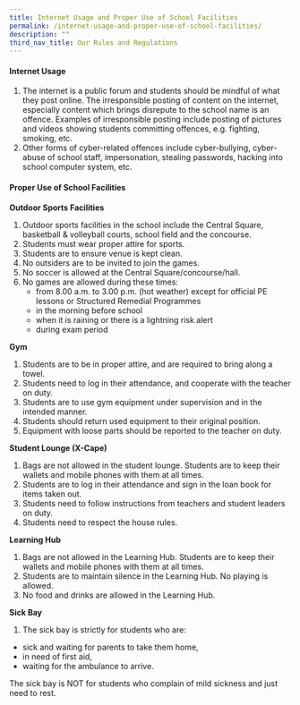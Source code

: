 ```yaml
---
title: Internet Usage and Proper Use of School Facilities
permalink: /internet-usage-and-proper-use-of-school-facilities/
description: ""
third_nav_title: Our Rules and Regulations
---
```

#### **Internet Usage**

1.  The internet is a public forum and students should be mindful of what they post online. The irresponsible posting of content on the internet, especially content which brings disrepute to the school name is an offence. Examples of irresponsible posting include posting of pictures and videos showing students committing offences, e.g. fighting, smoking, etc.
2.  Other forms of cyber-related offences include cyber-bullying, cyber-abuse of school staff, impersonation, stealing passwords, hacking into school computer system, etc.

#### **Proper Use of School Facilities**

**Outdoor Sports Facilities**

1.  Outdoor sports facilities in the school include the Central Square, basketball & volleyball courts, school field and the concourse.
2.  Students must wear proper attire for sports.
3.  Students are to ensure venue is kept clean.
4.  No outsiders are to be invited to join the games.
5.  No soccer is allowed at the Central Square/concourse/hall.
6.  No games are allowed during these times:
    *   from 8.00 a.m. to 3.00 p.m. (hot weather) except for official PE lessons or Structured Remedial Programmes
    *   in the morning before school
    *   when it is raining or there is a lightning risk alert
    *   during exam period

**Gym**

1.  Students are to be in proper attire, and are required to bring along a towel.
2.  Students need to log in their attendance, and cooperate with the teacher on duty.
3.  Students are to use gym equipment under supervision and in the intended manner.
4.  Students should return used equipment to their original position.
5.  Equipment with loose parts should be reported to the teacher on duty.

**Student Lounge (X-Cape)**

1.  Bags are not allowed in the student lounge. Students are to keep their wallets and mobile phones with them at all times.
2.  Students are to log in their attendance and sign in the loan book for items taken out.
3.  Students need to follow instructions from teachers and student leaders on duty.
4.  Students need to respect the house rules.

**Learning Hub**

1.  Bags are not allowed in the Learning Hub. Students are to keep their wallets and mobile phones with them at all times.
2.  Students are to maintain silence in the Learning Hub. No playing is allowed.
3.  No food and drinks are allowed in the Learning Hub.

**Sick Bay**

1.  The sick bay is strictly for students who are:

*   sick and waiting for parents to take them home,
*   in need of first aid,
*   waiting for the ambulance to arrive.

The sick bay is NOT for students who complain of mild sickness and just need to rest.